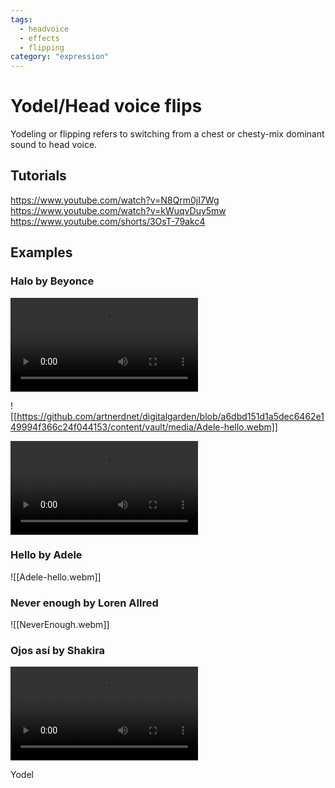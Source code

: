 ```yaml
---
tags:
  - headvoice
  - effects
  - flipping
category: "expression"
---
```


# Yodel/Head voice flips

Yodeling or flipping refers to switching from a chest or chesty-mix dominant sound to head voice. 

## Tutorials
https://www.youtube.com/watch?v=N8Qrm0jI7Wg
https://www.youtube.com/watch?v=kWuqvDuy5mw
https://www.youtube.com/shorts/3OsT-79akc4

## Examples




### Halo by Beyonce
![](https://github.com/artnerdnet/digitalgarden/blob/release/content/vault/media/Adele-hello.webm)

![[https://github.com/artnerdnet/digitalgarden/blob/a6dbd151d1a5dec6462e149994f366c24f044153/content/vault/media/Adele-hello.webm]]

![Adele-hello](Adele-hello.webm)

### Hello by Adele
![[Adele-hello.webm]]

### Never enough by Loren Allred
![[NeverEnough.webm]]

### Ojos así by Shakira
![](Shakira-ojos-asi.webm)




Yodel